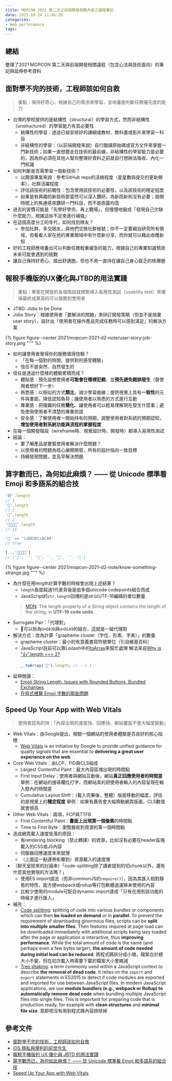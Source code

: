 ```yaml
---
title: MOPCON 2021 第二天之前端開發相關內容之議程筆記
date: 2021-10-24 11:46:28
categories:
- Web performance
tags:
---
```


## 總結
整理了2021 MOPCON 第二天與前端開發相關議程（包含心法與技術面向）的筆記與延伸參考資料

## 面對學不完的技術，工程師該如何自救

> 重點：保持好奇心，根據自己的需求來學習，並培養能判斷任務優先度的能力

- 台灣的學校提供的是結構性（structural）的學習方式，然而非結構性（unstructured）的學習能力有其必要性
  - 結構性的學習：透過已經安排好的課綱或教材、教科書或影片來學習一科目
  - 非結構性的學習：（以前端開發來說）自行閱讀原始碼或官方文件來掌握一門新技術；如果一直想要走在技術的最前線，非結構性的學習能力是必要的，因為你必須在其他人幫你整理好資料之前就自行想辦法吸收、內化一門知識
- 如何判斷是否需學習一個新技術？
  - 以開源專案來說：參考GitHub repo的活絡程度（星星數與提交的更新頻率）、社群活躍程度
  - 評估該技術的前瞻性：包含使用該技術的必要性，以及該技術的穩定程度
  - 如果是有興趣的新技術那當然可以深入鑽研，為新而新則沒有必要；拋開時間上的焦慮感來鑽研一門科目，而不是雨露均霑
- 過去的習慣可能是「先學好學完、再上戰場」，但慢慢地變成「發現自己欠缺什麼能力，根據這些不足來進行補強」
- 在這個高度分工的年代，如何找到隊友？
  - 參加社群，多交朋友，與他們交換社群帳號；你不一定要親自研究所有領域，但看看人家在他的專業領域中有什麼新分享，而你就可以藉此收穫新知
- 好的工程師應培養出可以判斷任務輕重緩急的能力，根據自己的專業知識預測未來可能會遇到的挑戰
- 讓自己保持好奇心、踏出舒適圈，但也不用一直待在讓自己身心疲乏的核爆圈


## 報稅手機版的UX優化與JTBD的用法實踐

> 重點：專案在開發的各個階段就頻繁導入易用性測試（usability test）來確保最終成果真的可以服務到使用者

- JTBD: Jobs to be Done
- Jobs Story：根據使用者「要解決的問題」來研訂開發策略（但並不是捨棄user story），設計出「使用者在操作產品完成任務時可以感到滿足」的解決方案

{% figure figure--center 2021/mopcon-2021-d2-note/user-story-job-story.png "''" %}

- 如何讓使用者覺得你的服務值得信賴？
  - 「在每一個對的時間，提供對的感受體驗」
  - 信任不是突然、自然發生的
- 信任是透過什麼樣的體驗累積而成？
  - 體貼感：預先設想使用者**可能會在哪裡犯錯**，並**預先避免錯誤發生**（替使用者想好下一步）
  - 熟悉感：以相似的方式**類比**，減少學習曲線；提供視覺上具有**一致性**的元件與畫面，降低認知負荷；讓使用者以熟悉的方式進行互動
  - 專業感：把複雜的任務**簡化**、讓使用者可以輕易理解現在發生什麼事；避免使用使用者不清楚的專業術語
  - 安全感：了解使用者一開始持有的預期，調整使用者對系統的預期認知，**增加使用者對系統功能與流程的掌握程度**
- 在每一個開發階段（wireframe時、視覺設計時、開發時）都導入易用性測試
- 結論：
  - 要了解產品是要幫使用者解決什麼問題？
  - 以使用者的問題為核心展開開發，所有的設計指向一致目標
  - 持續發現問題，並及早解決問題


## 算字數而已，為何如此麻煩？ —— 從 Unicode 標準看 Emoji 和多語系的組合技
```JavaScript
'好'.length
// 1
'𪚥'.length
// 2
'🤔'.length
// 2
'👨‍👩‍👦‍👦'.length
// 11

'💩' == '\uD83D\uDCA9'
// true

[...'👨‍👩‍👦‍👦']
// ['👨', '‍', '👩', '‍', '👦', '‍', '👦']
```

{% figure figure--center 2021/mopcon-2021-d2-note/know-something-strange.jpg "''" %}

- 為什麼在用length計算字數的時候會出現上述結果？
  - `length`長度超過1代表背後是由多個unicode codepoints組合而成
  - JavaScript的`str.length`回傳的是str以UTF-16編碼的單位數量
  > [MDN](https://developer.mozilla.org/en-US/docs/Web/JavaScript/Reference/Global_Objects/String/length): The length property of a String object contains the length of the string, in **UTF-16 code units**.
- Surrogate Pair：「代理對」
  - 💩可以拆為`U+D83D`與`U+DCA9`的組合，這就是一組代理對
- 解決方式：改為計算「grapheme cluster（字位、形素、字素）」的數量
  - grapheme cluster：最小的有意義書寫符號單位（引自維基百科）
  - JavaScript目前可以靠Lodash中的[toArray](https://lodash.com/docs#toArray)來幫忙處理
    解法來自[Why is "👍".length === 2?](https://stackoverflow.com/a/46085089/15028185)
    ```JavaScript
    _.toArray('🤔').length; // --> 1
    ```
- 延伸閱讀：
  - [Emoji String Length, Issues with Rounded Buttons, Bundled Exchanges](https://css-tricks.com/weekly-platform-news-emoji-string-length-issues-with-rounded-buttons-bundled-exchanges/)
  - [在程式裡算 Emoji 字數的那些問題](https://medium.com/dcardlab/%E5%9C%A8%E7%A8%8B%E5%BC%8F%E8%A3%A1%E7%AE%97-emoji-%E5%AD%97%E6%95%B8%E7%9A%84%E9%82%A3%E4%BA%9B%E5%95%8F%E9%A1%8C-8e1a1170a499)


## Speed Up Your App with Web Vitals

> 使用者認為的快：「內容出現的速度快、回應快、網站畫面不會大幅度變動」


- Web Vitals：由Google提出，檢驗一個網站的使用者體驗是否良好的核心指標
  - [Web Vitals](https://web.dev/vitals/) is an initiative by Google to provide unified guidance for quality signals that are essential to **delivering a great user experience on the web**.
- Core Web Vitals：由LCP、FID與CLS組成
  - Largest Contentful Paint：最大內容區塊出現的時間點
  - First Input Delay：使用者與網站互動後，網站**真正回應使用者的時間差**
    舉例：在網站的搜尋欄位打字，而網站真的把使用者輸入的內容呈現在輸入框內的時間差
  - Cumulative Layout Shift：（載入完畢後，整體）版面移動的幅度，評估的是視覺上的**穩定程度**
    舉例：如果有廣告會大幅擠動網頁版面，CLS數值就會很高
- Other Web Vitals：兩項，FCP與TTFB
  - First Contentful Paint：**畫面上出現第一個像素**的時間點
  - Time to First Byte：瀏覽器收到資源的第一個時間點
- 造成網頁載入速度低落的原因：
  - 有rendering blocking（禁止轉譯）的資源，比如沒有必要在header區塊載入的CSS或JS內容
  - 伺服器回應速度本來就慢
  - （上面這一點連帶影響到）資源載入的速度慢
- （聊天室撿來的討論串）「code-splitting除了講者提到的切chunk以外，還有什麼其他實現的方法嗎？」
  - 使用ES import語法（而非commonJS的`require()`），因為其匯入相對靜態的特性，能方便webpack或rollup等打包軟體過濾掉未使用的內容
  - 比較少使用的module可配合dynamic import達成「只有在用到該功能的時候才進行匯入」
- 補充：
  - [Code splitting](https://developer.mozilla.org/en-US/docs/Glossary/Code_splitting): splitting of code into various bundles or components which can then **be loaded on demand** or in **parallel**. To prevent the requirement of downloading ginormous files, scripts can be **split into multiple smaller files**. Then features required at page load can be downloaded immediately with additional scripts being lazy loaded after the page or application is interactive, thus **improving performance**. While the total amount of code is the same (and perhaps even a few bytes larger), **the amount of code needed during initial load can be reduced**. 將程式碼拆分成小塊，檔案合計總大小不變，但在初次載入時需要下載的檔案大小會縮減
  - [Tree shaking](https://developer.mozilla.org/en-US/docs/Glossary/Tree_shaking): a term commonly used within a JavaScript context to describe **the removal of dead code**. It relies on the `import` and `export` statements in ES2015 to detect if code modules are exported and imported for use between JavaScript files. In modern JavaScript applications, we use **module bundlers (e.g., webpack or Rollup) to automatically remove dead code** when bundling multiple JavaScript files into single files. This is important for preparing code that is production ready, for example with **clean structures** and **minimal file size**. 意即把沒有用到程式碼內容排除掉



## 參考文件
- [面對學不完的技術，工程師該如何自救](https://mopcon.org/2021/schedule/2021025)
- [iOS 隱私與便利的前世今生](https://mopcon.org/2021/schedule/2021028)
- [報稅手機版的 UX 優化與 JBTD 的用法實踐](https://mopcon.org/2021/schedule/2021034)
- [算字數而已，為何如此麻煩？ —— 從 Unicode 標準看 Emoji 和多語系的組合技](https://mopcon.org/2021/schedule/2021037)
- [Speed Up Your App with Web Vitals](https://mopcon.org/2021/schedule/2021042)